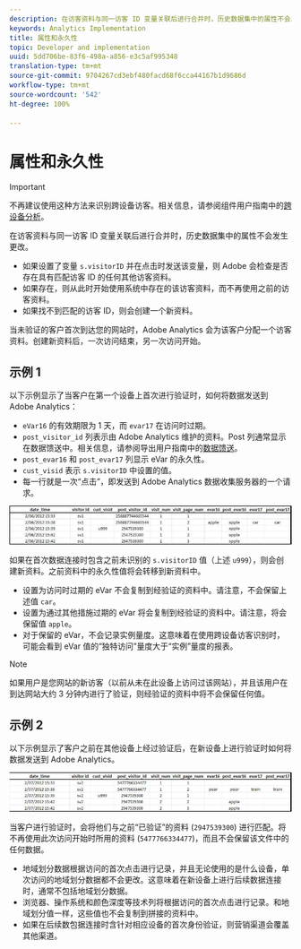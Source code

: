```yaml
---
description: 在访客资料与同一访客 ID 变量关联后进行合并时，历史数据集中的属性不会发生更改。
keywords: Analytics Implementation
title: 属性和永久性
topic: Developer and implementation
uuid: 5dd706be-83f6-498a-a856-e3c5af995348
translation-type: tm+mt
source-git-commit: 9704267cd3ebf480facd68f6cca44167b1d9686d
workflow-type: tm+mt
source-wordcount: '542'
ht-degree: 100%

---
```



# 属性和永久性

>[!IMPORTANT]
>
>不再建议使用这种方法来识别跨设备访客。相关信息，请参阅组件用户指南中的[跨设备分析](/help/components/cda/overview.md)。

在访客资料与同一访客 ID 变量关联后进行合并时，历史数据集中的属性不会发生更改。

* 如果设置了变量 `s.visitorID` 并在点击时发送该变量，则 Adobe 会检查是否存在具有匹配访客 ID 的任何其他访客资料。
* 如果存在，则从此时开始使用系统中存在的该访客资料，而不再使用之前的访客资料。
* 如果找不到匹配的访客 ID，则会创建一个新资料。

当未验证的客户首次到达您的网站时，Adobe Analytics 会为该客户分配一个访客资料。创建新资料后，一次访问结束，另一次访问开始。

## 示例 1

以下示例显示了当客户在第一个设备上首次进行验证时，如何将数据发送到 Adobe Analytics：

* `eVar16` 的有效期限为 1 天，而 `evar17` 在访问时过期。
* `post_visitor_id` 列表示由 Adobe Analytics 维护的资料。Post 列通常显示在数据馈送中。相关信息，请参阅导出用户指南中的[数据馈送](/help/export/analytics-data-feed/data-feed-overview.md)。
* `post_evar16` 和 `post_evar17` 列显示 eVar 的永久性。
* `cust_visid` 表示 `s.visitorID` 中设置的值。
* 每一行就是一次“点击”，即发送到 Adobe Analytics 数据收集服务器的一个请求。

![跨设备示例 1](assets/xdevice_first.jpg)

如果在首次数据连接时包含之前未识别的 `s.visitorID` 值（上述 `u999`），则会创建新资料。之前资料中的永久性值将会转移到新资料中。

* 设置为访问时过期的 eVar 不会复制到经验证的资料中。请注意，不会保留上述值 `car`。
* 设置为通过其他措施过期的 eVar 将会复制到经验证的资料中。请注意，将会保留值 `apple`。
* 对于保留的 eVar，不会记录实例量度。这意味着在使用跨设备访客识别时，可能会看到 eVar 值的“独特访问”量度大于“实例”量度的报表。

>[!NOTE]
>
> 如果用户是您网站的新访客（以前从未在此设备上访问过该网站），并且该用户在到达网站大约 3 分钟内进行了验证，则经验证的资料中将不会保留任何值。

## 示例 2

以下示例显示了客户之前在其他设备上经过验证后，在新设备上进行验证时如何将数据发送到 Adobe Analytics。

![跨设备示例 2](assets/xdevice-subsequent.jpg)

当客户进行验证时，会将他们与之前“已验证”的资料 (`2947539300`) 进行匹配。将不再使用此次访问开始时所用的资料 (`5477766334477`)，而且不会保留该文件中的任何数据。

* 地域划分数据根据访问的首次点击进行记录，并且无论使用的是什么设备，单次访问的地域划分数据都不会更改。这意味着在新设备上进行后续数据连接时，通常不包括地域划分数据。
* 浏览器、操作系统和颜色深度等技术列将根据访问的首次点击进行记录。和地域划分值一样，这些值也不会复制到拼接的资料中。
* 如果在后续数包据连接时含针对相应设备的首次身份验证，则营销渠道会覆盖其他渠道。
